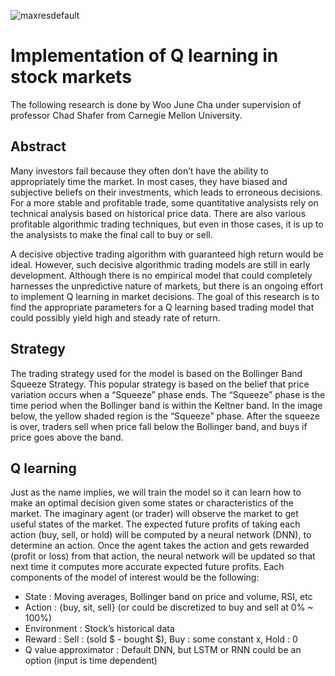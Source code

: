 ![maxresdefault](https://user-images.githubusercontent.com/59113962/86430444-4d02e700-bcc0-11ea-99af-09189e1ccbfd.jpg)

# Implementation of Q learning in stock markets

The following research is done by Woo June Cha under supervision of professor Chad Shafer from Carnegie Mellon University.

## Abstract
Many investors fail because they often don’t have the ability to appropriately time the market. In most cases, they have biased and subjective beliefs on their investments, which leads to erroneous decisions. For a more stable and profitable trade, some quantitative analysists rely on technical analysis based on historical price data. There are also various profitable algorithmic trading techniques, but even in those cases, it is up to the analysists to make the final call to buy or sell.

A decisive objective trading algorithm with guaranteed high return would be ideal. However, such decisive algorithmic trading models are still in early development. Although there is no empirical model that could completely harnesses the unpredictive nature of markets, but there is an ongoing effort to implement Q learning in market decisions. The goal of this research is to find the appropriate parameters for a Q learning based trading model that could possibly yield high and steady rate of return.

## Strategy
The trading strategy used for the model is based on the Bollinger Band Squeeze Strategy. This popular strategy is based on the belief that price variation occurs when a “Squeeze” phase ends. The “Squeeze” phase is the time period when the Bollinger band is within the Keltner band. In the image below, the yellow shaded region is the “Squeeze” phase. After the squeeze is over, traders sell when price fall below the Bollinger band, and buys if price goes above the band.

## Q learning
Just as the name implies, we will train the model so it can learn how to make an optimal decision given some states or characteristics of the market. The imaginary agent (or trader) will observe the market to get useful states of the market. The expected future profits of taking each action (buy, sell, or hold) will be computed by a neural network (DNN), to determine an action. Once the agent takes the action and gets rewarded (profit or loss) from that action, the neural network will be updated so that next time it computes more accurate expected future profits. Each components of the model of interest would be the following:

- State : Moving averages, Bollinger band on price and volume, RSI, etc
- Action : {buy, sit, sell} (or could be discretized to buy and sell at 0% ~ 100%)
- Environment : Stock’s historical data
- Reward : Sell : (sold $ - bought $), Buy : some constant x, Hold : 0
- Q value approximator : Default DNN, but LSTM or RNN could be an option (input is time dependent)
